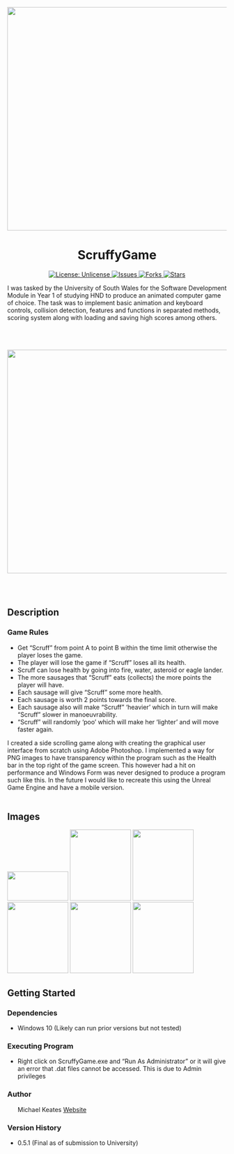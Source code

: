 <p align="center">
  <img src="https://repository-images.githubusercontent.com/580064866/6fb67768-1bb7-4ff5-9882-6c96cc3bef70" width="512px"/>
</p>
<h1 align="center">ScruffyGame</h1>
<p align="center">

<a href="http://unlicense.org/">
<img src="https://img.shields.io/badge/license-Unlicense-blue.svg" alt="License: Unlicense">
</a>

<a href="https://github.com/michaelkeates/ScruffyGame/issues">
<img src="https://img.shields.io/github/issues/michaelkeates/ScruffyGame.svg" alt="Issues">
</a>

<a href="https://github.com/michaelkeates/ScruffyGame/fork">
<img src="https://img.shields.io/github/forks/michaelkeates/ScruffyGame.svg" alt="Forks">
</a>

<a href="https://github.com/michaelkeates/ScruffyGame">
<img src="https://img.shields.io/github/stars/michaelkeates/ScruffyGame.svg" alt="Stars">
</a>

</p>
I was tasked by the University of South Wales for the Software Development Module in Year 1 of studying HND to produce an animated computer game of choice. The task was to implement basic animation and keyboard controls, collision detection, features and functions in separated methods, scoring system along with loading and saving high scores among others.
<br></br>
<br></br>
<p align="center">
  <img src="https://blog.michaelkeates.co.uk/wp-content/uploads/2022/08/Screenshot-2022-08-02-at-14.17.06.png" width="512px"/>
</p>
<br></br>
<h2 align="left">Description</h1>

<h3 align="left">Game Rules</h3>
<ul>
<li>Get “Scruff” from point A to point B within the time limit otherwise the player loses the game.</li>
<li>The player will lose the game if “Scruff” loses all its health.</li>
<li>Scruff can lose health by going into fire, water, asteroid or eagle lander.</li>
<li>The more sausages that “Scruff” eats (collects) the more points the player will have.</li>
<li>Each sausage will give “Scruff” some more health.</li>
<li>Each sausage is worth 2 points towards the final score.</li>
<li>Each sausage also will make “Scruff” ‘heavier’ which in turn will make “Scruff” slower in manoeuvrability.</li>
<li>“Scruff” will randomly ‘poo’ which will make her ‘lighter’ and will move faster again.</li>
</ul>

I created a side scrolling game along with creating the graphical user interface from scratch using Adobe Photoshop. I implemented a way for PNG images to have transparency within the program such as the Health bar in the top right of the game screen. This however had a hit on performance and Windows Form was never designed to produce a program such like this. In the future I would like to recreate this using the Unreal Game Engine and have a mobile version.
<br></br>
<h2 align="left">Images</h1>

  <img src="https://blog.michaelkeates.co.uk/wp-content/uploads/2023/01/Screenshot-2022-08-02-at-14.16.18.jpg" width="140" height="67px"/>
  <img src="https://blog.michaelkeates.co.uk/wp-content/uploads/2023/01/Screenshot-2022-08-02-at-14.16.24.jpg" width="140" height="163px"/>
  <img src="https://blog.michaelkeates.co.uk/wp-content/uploads/2023/01/Screenshot-2022-08-02-at-14.16.54.jpg" width="140" height="163px"/>
  <img src="https://blog.michaelkeates.co.uk/wp-content/uploads/2023/01/Screenshot-2022-08-02-at-14.17.06.jpg" width="140" height="163px"/>
  <img src="https://blog.michaelkeates.co.uk/wp-content/uploads/2023/01/Screenshot-2022-08-02-at-14.17.26.jpg" width="140" height="163px"/>
  <img src="https://blog.michaelkeates.co.uk/wp-content/uploads/2023/01/Screenshot-2022-08-02-at-14.18.17.jpg" width="140" height="163px"/>
<h2 align="left">Getting Started</h1>

<h3 align="left">Dependencies</h3>
<ul>
<li>Windows 10 (Likely can run prior versions but not tested)</li>
</ul>

<h3 align="left">Executing Program</h3>
<ul>
<li>Right click on ScruffyGame.exe and “Run As Administrator” or it will give an error that .dat files cannot be accessed. This is due to Admin privileges</li>
</ul>

<h3 align="left">Author</h3>
<ul>
Michael Keates <a href="https://www.michaelkeates.co.uk">Website</a>
</ul>

<h3 align="left">Version History</h3>
<ul>
<li>0.5.1 (Final as of submission to University)</li>
</ul>
